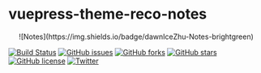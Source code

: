 # vuepress-theme-reco-notes

<div align="center">![Notes](https://img.shields.io/badge/dawnIceZhu-Notes-brightgreen)</div>

[![Build Status](https://travis-ci.com/dawnIceZhu/vuepress-theme-reco-notes.svg?branch=master)](https://travis-ci.com/dawnIceZhu/vuepress-theme-reco-notes)
[![GitHub issues](https://img.shields.io/github/issues/dawnIceZhu/vuepress-theme-reco-notes)](https://github.com/dawnIceZhu/vuepress-theme-reco-notes/issues)
[![GitHub forks](https://img.shields.io/github/forks/dawnIceZhu/vuepress-theme-reco-notes)](https://github.com/dawnIceZhu/vuepress-theme-reco-notes/network)
[![GitHub stars](https://img.shields.io/github/stars/dawnIceZhu/vuepress-theme-reco-notes)](https://github.com/dawnIceZhu/vuepress-theme-reco-notes/stargazers)
[![GitHub license](https://img.shields.io/github/license/dawnIceZhu/vuepress-theme-reco-notes)](https://github.com/dawnIceZhu/vuepress-theme-reco-notes)
[![Twitter](https://img.shields.io/twitter/url?style=social)](https://twitter.com/intent/tweet?text=Wow:&url=https%3A%2F%2Fgithub.com%2FdawnIceZhu%2Fvuepress-theme-reco-notes%2Ftree%2Fmaster%2Fnotes)
